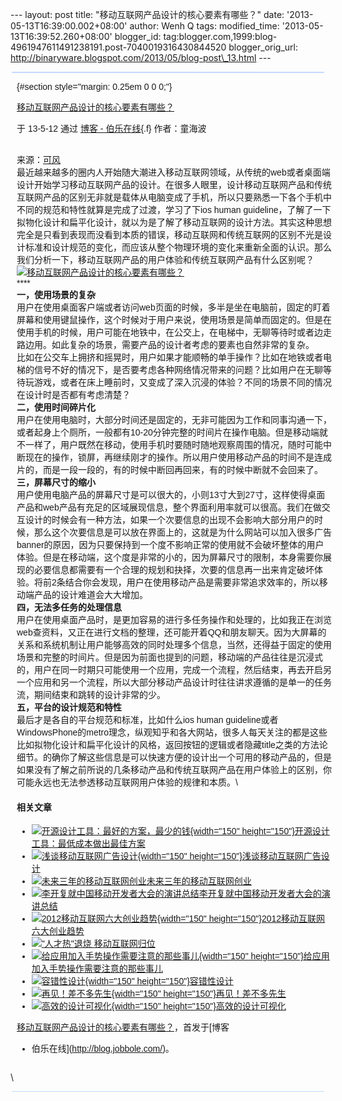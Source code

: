 --- layout: post title: "移动互联网产品设计的核心要素有哪些？" date:
'2013-05-13T16:39:00.002+08:00' author: Wenh Q tags: modified\_time:
'2013-05-13T16:39:52.260+08:00' blogger\_id:
tag:blogger.com,1999:blog-4961947611491238191.post-7040019316430844520
blogger\_orig\_url:
http://binaryware.blogspot.com/2013/05/blog-post\_13.html ---
<div
style="background-color: #c3d9ff; font-size: 1px !important; line-height: 0px !important; margin: 0px 2px; padding-top: 1px;">

</div>

<div
style="background-color: #c3d9ff; font-size: 1px !important; line-height: 0px !important; margin: 0px 2px; padding-top: 1px;">

</div>

<div
style="font-family: sans-serif; margin: 0px 10px; overflow: auto; width: 100%;">

 {#section style="margin: 0.25em 0 0 0;"}

<div>

[移动互联网产品设计的核心要素有哪些？](http://blog.jobbole.com/39539/?utm_source=rss&utm_medium=rss&utm_campaign=%25e7%25a7%25bb%25e5%258a%25a8%25e4%25ba%2592%25e8%2581%2594%25e7%25bd%2591%25e4%25ba%25a7%25e5%2593%2581%25e8%25ae%25be%25e8%25ae%25a1%25e7%259a%2584%25e6%25a0%25b8%25e5%25bf%2583%25e8%25a6%2581%25e7%25b4%25a0%25e6%259c%2589%25e5%2593%25aa%25e4%25ba%259b%25ef%25bc%259f)

</div>

<div style="margin-bottom: 0.5em;">

于 13-5-12 通过 [博客 - 伯乐在线](http://blog.jobbole.com/){.f}
作者：童海波

</div>

\
来源：[可风](http://hi.baidu.com/kefeng/item/59b152ef12ca463e585dd888)\
最近越来越多的圈内人开始随大潮进入移动互联网领域，从传统的web或者桌面端设计开始学习移动互联网产品的设计。在很多人眼里，设计移动互联网产品和传统互联网产品的区别无非就是载体从电脑变成了手机，所以只要熟悉一下各个手机中不同的规范和特性就算是完成了过渡，学习了下ios human guideline，了解了一下拟物化设计和扁平化设计，就以为是了解了移动互联网的设计方法。其实这种思想完全是只看到表现而没看到本质的错误，移动互联网和传统互联网的区别不光是设计标准和设计规范的变化，而应该从整个物理环境的变化来重新全面的认识。那么我们分析一下，移动互联网产品的用户体验和传统互联网产品有什么区别呢？\
[![移动互联网产品设计的核心要素有哪些？](http://blog.jobbole.com/wp-content/uploads/2013/05/0e2442a7d933c895e7301e3ed01373f08202002c.png "移动互联网产品设计的核心要素有哪些？")](http://blog.jobbole.com/wp-content/uploads/2013/05/0e2442a7d933c895e7301e3ed01373f08202002c.png "移动互联网产品设计的核心要素有哪些？")\
****\
**一，使用场景的复杂**\
用户在使用桌面客户端或者访问web页面的时候，多半是坐在电脑前，固定的盯着屏幕和使用键鼠操作，这个时候对于用户来说，使用场景是简单而固定的。但是在使用手机的时候，用户可能在地铁中，在公交上，在电梯中，无聊等待时或者边走路边用。如此复杂的场景，需要产品的设计者考虑的要素也自然非常的复杂。\
比如在公交车上拥挤和摇晃时，用户如果才能顺畅的单手操作？比如在地铁或者电梯的信号不好的情况下，是否要考虑各种网络情况带来的问题？比如用户在无聊等待玩游戏，或者在床上睡前时，又变成了深入沉浸的体验？不同的场景不同的情况在设计时是否都有考虑清楚？\
**二，使用时间碎片化**\
用户在使用电脑时，大部分时间还是固定的，无非可能因为工作和同事沟通一下，或者起身上个厕所，一般都有10-20分钟完整的时间片在操作电脑。但是移动端就不一样了，用户既然在移动，使用手机时要随时随地观察周围的情况，随时可能中断现在的操作，锁屏，再继续刚才的操作。所以用户使用移动产品的时间不是连成片的，而是一段一段的，有的时候中断回再回来，有的时候中断就不会回来了。\
**三，屏幕尺寸的缩小**\
用户使用电脑产品的屏幕尺寸是可以很大的，小则13寸大到27寸，这样使得桌面产品和web产品有充足的区域展现信息，整个界面利用率就可以很高。我们在做交互设计的时候会有一种方法，如果一个次要信息的出现不会影响大部分用户的时候，那么这个次要信息是可以放在界面上的，这就是为什么网站可以加入很多广告banner的原因，因为只要保持到一个度不影响正常的使用就不会破坏整体的用户体验。但是在移动端，这个度是非常的小的，因为屏幕尺寸的限制，本身需要你展现的必要信息都需要有一个合理的规划和抉择，次要的信息再一出来肯定破坏体验。将前2条结合你会发现，用户在使用移动产品是需要非常追求效率的，所以移动端产品的设计难道会大大增加。\
**四，无法多任务的处理信息**\
用户在使用桌面产品时，是更加容易的进行多任务操作和处理的，比如我正在浏览web查资料，又正在进行文档的整理，还可能开着QQ和朋友聊天。因为大屏幕的关系和系统机制让用户能够高效的同时处理多个信息，当然，还得益于固定的使用场景和完整的时间片。但是因为前面也提到的问题，移动端的产品往往是沉浸式的，用户在同一时期只可能使用一个应用，完成一个流程，然后结束，再去开启另一个应用和另一个流程，所以大部分移动产品设计时往往讲求遵循的是单一的任务流，期间结束和跳转的设计非常的少。\
**五，平台的设计规范和特性**\
最后才是各自的平台规范和标准，比如什么ios human guideline或者WindowsPhone的metro理念，纵观知乎和各大网站，很多人每天关注的都是这些比如拟物化设计和扁平化设计的风格，返回按钮的逻辑或者隐藏title之类的方法论细节。的确你了解这些信息是可以快速方便的设计出一个可用的移动产品的，但是如果没有了解之前所说的几条移动产品和传统互联网产品在用户体验上的区别，你可能永远也无法参透移动互联网用户体验的规律和本质。\
#### 相关文章

-   [![开源设计工具：最好的方案，最少的钱](http://blog.jobbole.com/wp-content/uploads/2012/04/Open-Source-design-tools-Best-Solution-with-Minimal-Cost01-150x150.jpg){width="150"
    height="150"}](http://blog.jobbole.com/16596/)[开源设计工具：最低成本做出最佳方案](http://blog.jobbole.com/16596/)
-   [![浅谈移动互联网广告设计](http://blog.jobbole.com/wp-content/uploads/2012/02/On-the-mobile-Internet-advertising-design13-150x150.png){width="150"
    height="150"}](http://blog.jobbole.com/13819/)[浅谈移动互联网广告设计](http://blog.jobbole.com/13819/)
-   [![未来三年的移动互联网创业](http://blog.jobbole.com/wp-content/uploads/2011/11/Internet-logo.jpg)](http://blog.jobbole.com/8946/)[未来三年的移动互联网创业](http://blog.jobbole.com/8946/)
-   [![李开复就中国移动开发者大会的演讲总结](http://blog.jobbole.com/wp-content/plugins/wordpress-23-related-posts-plugin/static/thumbs/12.jpg)](http://blog.jobbole.com/283/)[李开复就中国移动开发者大会的演讲总结](http://blog.jobbole.com/283/)
-   [![2012移动互联网六大创业趋势](http://blog.jobbole.com/wp-content/uploads/2012/01/Six-mobile-Internet-business-trend6-150x150.jpg){width="150"
    height="150"}](http://blog.jobbole.com/11407/)[2012移动互联网六大创业趋势](http://blog.jobbole.com/11407/)
-   [![](http://blog.jobbole.com/wp-content/uploads/2011/10/Android-logo.jpg)](http://blog.jobbole.com/18839/)["人才热"退烧
    移动互联网归位](http://blog.jobbole.com/18839/)
-   [![给应用加入手势操作需要注意的那些事儿](http://blog.jobbole.com/wp-content/uploads/2013/04/9cfbdcafd31f818c3ce7695718c1e092-150x150.jpg){width="150"
    height="150"}](http://blog.jobbole.com/38621/)[给应用加入手势操作需要注意的那些事儿](http://blog.jobbole.com/38621/)
-   [![容错性设计](http://blog.jobbole.com/wp-content/uploads/2012/01/Fault-tolerance-design10-150x150.png){width="150"
    height="150"}](http://blog.jobbole.com/11280/)[容错性设计](http://blog.jobbole.com/11280/)
-   [![再见！差不多先生](http://blog.jobbole.com/wp-content/uploads/2011/12/1-150x150.png){width="150"
    height="150"}](http://blog.jobbole.com/9957/)[再见！差不多先生](http://blog.jobbole.com/9957/)
-   [![高效的设计可视化](http://blog.jobbole.com/wp-content/uploads/2012/05/Efficient-design-visualization3-150x150.png){width="150"
    height="150"}](http://blog.jobbole.com/19902/)[高效的设计可视化](http://blog.jobbole.com/19902/)

[移动互联网产品设计的核心要素有哪些？](http://blog.jobbole.com/39539/)，首发于[博客
- 伯乐在线](http://blog.jobbole.com/)。

</div>

\
<div
style="background-color: #c3d9ff; font-size: 1px !important; line-height: 0px !important; margin: 0px 2px; padding-top: 1px;">

</div>
